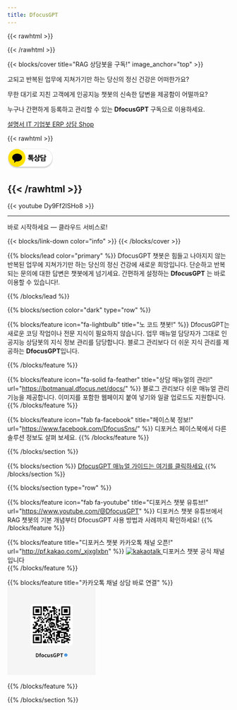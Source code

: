 ```yaml
---
title: DfocusGPT
---
```


{{< rawhtml >}}

<!-- Google tag (gtag.js) -->
<script async src="https://www.googletagmanager.com/gtag/js?id=G-7SKBGVZ04X"></script>
<script>
  window.dataLayer = window.dataLayer || [];
  function gtag(){dataLayer.push(arguments);}
  gtag('js', new Date());

  gtag('config', 'G-7SKBGVZ04X');
</script>

<script>
window.plugin_keys = '061ca831-72bb-417b-bb24-03185946b9be';
window.requestUrl = 'https://gpt.dfocus.net';
</script>
<script src="https://testgpt.dfocus.net/static/chatbot-widget/js/dfocus-chatbot-load.js"></script>

{{< /rawhtml >}}

{{< blocks/cover title="RAG 상담봇을 구독!" image_anchor="top" >}}

<div class="container-fluid py-5 text-center">
    <div class="row">
        <div class="col-lg-8 mx-auto">
            <p class="lead text-white">
                고되고 반복된 업무에 지쳐가기만 하는 당신의 정신 건강은 어떠한가요?
            </p>
            <p class="lead text-white">
                무한 대기로 지친 고객에게 인공지능 챗봇의 신속한 답변을 제공함이 어떨까요?
            </p>
            <p class="lead text-white">
                누구나 간편하게 등록하고 관리할 수 있는 <strong>DfocusGPT</strong> 구독으로 이용하세요.
            </p>
        </div>
    </div>
</div>

<a class="btn btn-lg btn-primary me-3 mb-4" href="/docs/">
  설명서 <i class="fas fa-arrow-alt-circle-right ms-2"></i>
</a>
<a class="btn btn-lg btn-secondary me-3 mb-4" href="https://dfocus.net">IT 기업봇<i class="fas fa-arrow-alt-circle-right ms-2"></i>
</a>
<a class="btn btn-lg btn-secondary me-3 mb-4" href="https://iquest.co.kr">ERP 상담<i class="fas fa-arrow-alt-circle-right ms-2"></i>
</a>
<a class="btn btn-lg btn-secondary me-3 mb-4" href="https://dfocusgpt.dfocus.net">Shop<i class="fas fa-arrow-alt-circle-right ms-1"></i>
</a>


{{< rawhtml >}}

<script src="https://t1.kakaocdn.net/kakao_js_sdk/2.7.4/kakao.min.js"
  integrity="sha384-DKYJZ8NLiK8MN4/C5P2dtSmLQ4KwPaoqAfyA/DfmEc1VDxu4yyC7wy6K1Hs90nka" crossorigin="anonymous"></script>
<script>
  Kakao.init('e8966f18d6f93a8ef4adff2a7c6cf6b3'); // 사용하려는 앱의 JavaScript 키 입력
</script>

<a id="chat-channel-button" href="javascript:chatChannel()">
  <img src="image.png"
    alt="카카오톡 채널 채팅하기 버튼" />
</a>

<script>
  function chatChannel() {
    Kakao.Channel.chat({
      channelPublicId: '_xjxgIxbn',
    });
  }

</script>

{{< /rawhtml >}}
----------------

<!-- 얼마에요 erp 챗봇 -->
{{< youtube Dy9Ff2lSHo8 >}}

<!-- <iframe width="1200" height="700" src="https://www.youtube.com/embed/Dy9Ff2lSHo8?autoplay=1&mute=1&loop=1&si=XR18xov-L-WxMXqV" title="YouTube video player" frameborder="0" allow="accelerometer; autoplay; clipboard-write; encrypted-media; gyroscope; picture-in-picture; web-share" referrerpolicy="strict-origin-when-cross-origin" allowfullscreen></iframe> -->

<!-- <iframe width="1000" height="700" src="https://www.youtube.com/embed/DOLJ-urTp94?si=yZqG3qrT7wSWR3T2&amp;controls=0&autoplay=1&mute=1&controls=0&loop=1&playlist=DOLJ-urTp94" title="YouTube video player" frameborder="0" allow="accelerometer; autoplay; clipboard-write; encrypted-media; gyroscope; picture-in-picture; web-share" allowfullscreen></iframe> -->

<!-- <iframe width="1200" height="700" src="https://www.youtube.com/embed/5TI8xB7ti40?si=wY7lkeQ9Oir_zJWY&amp;controls=0&autoplay=1&mute=1&controls=0&loop=1" title="YouTube video player" frameborder="0" allow="accelerometer; autoplay; clipboard-write; encrypted-media; gyroscope; picture-in-picture; web-share" referrerpolicy="strict-origin-when-cross-origin" allowfullscreen></iframe> -->

----------------

<p class="lead mt-5"> 바로 시작하세요 &mdash; 클라우드 서비스로!</p>
{{< blocks/link-down color="info" >}}
{{< /blocks/cover >}}


{{% blocks/lead color="primary" %}}
DfocusGPT 챗봇은 힘들고 나아지지 않는 반복된 업무에 지쳐가기만 하는 당신의 정신 건강에 새로운 희망입니다. 단순하고 반복되는 문의에 대한 답변은 챗봇에게 넘기세요. 간편하게 설정하는 **DfocusGPT** 는 바로 이용할 수 있습니다!.

{{% /blocks/lead %}}

{{% blocks/section color="dark" type="row" %}}

{{% blocks/feature icon="fa-lightbulb" title="노 코드 챗봇!" %}}
DfocusGPT는 새로운 코딩 작업이나 전문 지식이 필요하지 않습니다. 
업무 매뉴얼 담당자가 그대로 인공지능 상담봇의 지식 정보 관리를 담당합니다. 블로그 관리보다 더 쉬운 지식 관리를 제공하는 **DfocusGPT**입니다.

{{% /blocks/feature %}}

{{% blocks/feature icon="fa-solid fa-feather" title="상담 매뉴얼의 관리!" url="https://botmanual.dfocus.net/docs/" %}}
블로그 관리보다 쉬운 매뉴얼 관리 기능을 제공합니다. 이미지를 포함한 웹페이지 붙여 넣기와 일괄 업로드도 지원합니다.
{{% /blocks/feature %}}

{{% blocks/feature icon="fab fa-facebook" title="페이스북 정보!" url="https://www.facebook.com/DfocusSns/" %}}
디포커스 페이스북에서 다른 솔루션 정보도 살펴 보세요.
{{% /blocks/feature %}}

{{% /blocks/section %}}

{{% blocks/section %}}
<a class="btn btn-lg btn-primary me-3 mb-4" href="/docs/">
  DfocusGPT 매뉴얼 가이드는 여기를 클릭하세요<i class="fab ms-2 "></i>
</a>
{{% /blocks/section %}}


{{% blocks/section type="row" %}}

<!-- {{% blocks/feature icon="fab fa-app-store-ios" title=" **AppStore** 다운로드 " %}}
DfocusGPT 앱 - 준비중!
{{% /blocks/feature %}} -->

{{% blocks/feature icon="fab fa-youtube" title="디포커스 챗봇 유튜브!"
    url="https://www.youtube.com/@DfocusGPT" %}}
디포커스 챗봇 유튜브에서 RAG 챗봇의 기본 개념부터 DfocusGPT 사용 방법과 사례까지 확인하세요!
{{% /blocks/feature %}}

{{% blocks/feature title="디포커스 챗봇 카카오톡 채널 오픈!" url="http://pf.kakao.com/_xjxgIxbn" %}}
<a href="http://pf.kakao.com/_xjxgIxbn">
  <img src="/static/kakaotalk_sharing_btn_medium_ov.png" alt="kakaotalk" style="width:50px; height:auto;">
</a> 디포커스 챗봇 공식 채널입니다  
{{% /blocks/feature %}}

{{% blocks/feature  title="카카오톡 채널 상담 바로 연결" %}}
<img src="qr-chat.png" alt="카카오톡 챗봇 QR" width="200" height="200">

<!-- ![카카오톡 챗봇 QR](qr-chat.png) -->

{{% /blocks/feature %}}

{{% /blocks/section %}}


